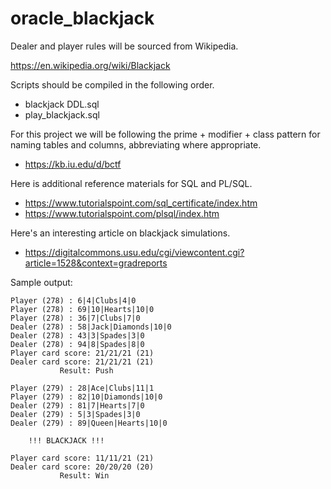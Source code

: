 # oracle_blackjack
Dealer and player rules will be sourced from Wikipedia.

https://en.wikipedia.org/wiki/Blackjack

Scripts should be compiled in the following order.
* blackjack DDL.sql
* play_blackjack.sql

For this project we will be following the prime + modifier + class pattern for naming tables and columns, abbreviating where appropriate.

* https://kb.iu.edu/d/bctf

Here is additional reference materials for SQL and PL/SQL.

* https://www.tutorialspoint.com/sql_certificate/index.htm
* https://www.tutorialspoint.com/plsql/index.htm

Here's an interesting article on blackjack simulations.

* https://digitalcommons.usu.edu/cgi/viewcontent.cgi?article=1528&context=gradreports

Sample output:

```
Player (278) : 6|4|Clubs|4|0
Player (278) : 69|10|Hearts|10|0
Player (278) : 36|7|Clubs|7|0
Dealer (278) : 58|Jack|Diamonds|10|0
Dealer (278) : 43|3|Spades|3|0
Dealer (278) : 94|8|Spades|8|0
Player card score: 21/21/21 (21)
Dealer card score: 21/21/21 (21)
           Result: Push
 
Player (279) : 28|Ace|Clubs|11|1
Player (279) : 82|10|Diamonds|10|0
Dealer (279) : 81|7|Hearts|7|0
Dealer (279) : 5|3|Spades|3|0
Dealer (279) : 89|Queen|Hearts|10|0
 
    !!! BLACKJACK !!!    
 
Player card score: 11/11/21 (21)
Dealer card score: 20/20/20 (20)
           Result: Win
```

